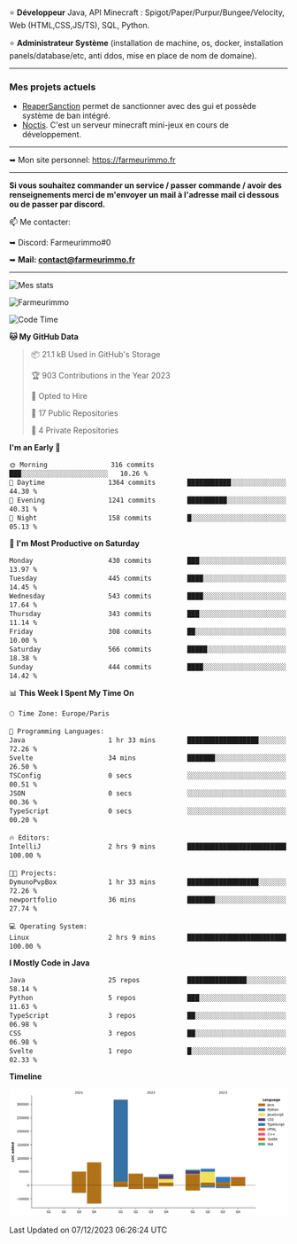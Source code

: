 ⭐ **Développeur** Java, API Minecraft : Spigot/Paper/Purpur/Bungee/Velocity, Web (HTML,CSS,JS/TS), SQL, Python.

⭐ **Administrateur Système** (installation de machine, os, docker, installation panels/database/etc, anti ddos, mise en place de nom de domaine).

---

### Mes projets actuels
- [ReaperSanction](https://www.spigotmc.org/resources/reapersanction.89580/) permet de sanctionner avec des gui et possède système de ban intégré.
- [Noctis](https://discord.gg/ydRurvUJ8U). C'est un serveur minecraft mini-jeux en cours de développement.

---

➥ Mon site personnel: https://farmeurimmo.fr

---

**Si vous souhaitez commander un service / passer commande / avoir des renseignements merci de m'envoyer un mail à l'adresse mail ci dessous ou de passer par discord.**

📫 Me contacter:
 
   ➥ Discord: Farmeurimmo#0
   
   ➥ **Mail: contact@farmeurimmo.fr**

---

![Mes stats](https://github-readme-stats.farmeurimmo.fr/api?username=Farmeurimmo&count_private=true&show_icons=true&theme=radical)

<img src="https://komarev.com/ghpvc/?username=Farmeurimmo" alt="Farmeurimmo" />

<!--START_SECTION:waka-->
![Code Time](http://img.shields.io/badge/Code%20Time-1%2C034%20hrs%206%20mins-blue)

**🐱 My GitHub Data** 

> 📦 21.1 kB Used in GitHub's Storage 
 > 
> 🏆 903 Contributions in the Year 2023
 > 
> 💼 Opted to Hire
 > 
> 📜 17 Public Repositories 
 > 
> 🔑 4 Private Repositories 
 > 
**I'm an Early 🐤** 

```text
🌞 Morning                316 commits         ███░░░░░░░░░░░░░░░░░░░░░░   10.26 % 
🌆 Daytime                1364 commits        ███████████░░░░░░░░░░░░░░   44.30 % 
🌃 Evening                1241 commits        ██████████░░░░░░░░░░░░░░░   40.31 % 
🌙 Night                  158 commits         █░░░░░░░░░░░░░░░░░░░░░░░░   05.13 % 
```
📅 **I'm Most Productive on Saturday** 

```text
Monday                   430 commits         ███░░░░░░░░░░░░░░░░░░░░░░   13.97 % 
Tuesday                  445 commits         ████░░░░░░░░░░░░░░░░░░░░░   14.45 % 
Wednesday                543 commits         ████░░░░░░░░░░░░░░░░░░░░░   17.64 % 
Thursday                 343 commits         ███░░░░░░░░░░░░░░░░░░░░░░   11.14 % 
Friday                   308 commits         ██░░░░░░░░░░░░░░░░░░░░░░░   10.00 % 
Saturday                 566 commits         █████░░░░░░░░░░░░░░░░░░░░   18.38 % 
Sunday                   444 commits         ████░░░░░░░░░░░░░░░░░░░░░   14.42 % 
```


📊 **This Week I Spent My Time On** 

```text
🕑︎ Time Zone: Europe/Paris

💬 Programming Languages: 
Java                     1 hr 33 mins        ██████████████████░░░░░░░   72.26 % 
Svelte                   34 mins             ███████░░░░░░░░░░░░░░░░░░   26.50 % 
TSConfig                 0 secs              ░░░░░░░░░░░░░░░░░░░░░░░░░   00.51 % 
JSON                     0 secs              ░░░░░░░░░░░░░░░░░░░░░░░░░   00.36 % 
TypeScript               0 secs              ░░░░░░░░░░░░░░░░░░░░░░░░░   00.20 % 

🔥 Editors: 
IntelliJ                 2 hrs 9 mins        █████████████████████████   100.00 % 

🐱‍💻 Projects: 
DymunoPvpBox             1 hr 33 mins        ██████████████████░░░░░░░   72.26 % 
newportfolio             36 mins             ███████░░░░░░░░░░░░░░░░░░   27.74 % 

💻 Operating System: 
Linux                    2 hrs 9 mins        █████████████████████████   100.00 % 
```

**I Mostly Code in Java** 

```text
Java                     25 repos            ███████████████░░░░░░░░░░   58.14 % 
Python                   5 repos             ███░░░░░░░░░░░░░░░░░░░░░░   11.63 % 
TypeScript               3 repos             ██░░░░░░░░░░░░░░░░░░░░░░░   06.98 % 
CSS                      3 repos             ██░░░░░░░░░░░░░░░░░░░░░░░   06.98 % 
Svelte                   1 repo              █░░░░░░░░░░░░░░░░░░░░░░░░   02.33 % 
```



**Timeline**

![Lines of Code chart](https://raw.githubusercontent.com/Farmeurimmo/Farmeurimmo/main/assets/bar_graph.png)


 Last Updated on 07/12/2023 06:26:24 UTC
<!--END_SECTION:waka-->
